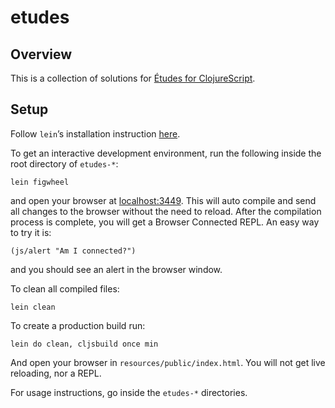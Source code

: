 etudes
======


Overview
--------

This is a collection of solutions for [Études for ClojureScript](http://catcode.com/etudes-for-clojurescript/).


Setup
-----

Follow `lein`’s installation instruction [here](https://leiningen.org/#install).

To get an interactive development environment, run the following inside the root directory of
`etudes-*`:

    lein figwheel

and open your browser at [localhost:3449](http://localhost:3449/).  This will auto compile and send
all changes to the browser without the need to reload. After the compilation process is complete,
you will get a Browser Connected REPL. An easy way to try it is:

    (js/alert "Am I connected?")

and you should see an alert in the browser window.

To clean all compiled files:

    lein clean

To create a production build run:

    lein do clean, cljsbuild once min

And open your browser in `resources/public/index.html`. You will not get live reloading, nor a REPL.

For usage instructions, go inside the `etudes-*` directories.
